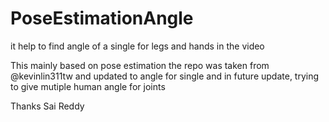 # PoseEstimationAngle
it help to find angle of a single for legs and hands in the video

This mainly based on pose estimation the repo was taken from @kevinlin311tw and updated to angle for single 
and in future update, trying to give mutiple human angle for joints

Thanks
Sai Reddy
